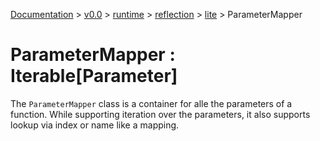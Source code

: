 [Documentation](/docs/documentation.md) >
 [v0.0](/docs/0.0/version.md) >
  [runtime](/docs/0.0/runtime/module.md) >
   [reflection](/docs/0.0/runtime/reflection/module.md) >
    [lite](/docs/0.0/runtime/reflection/lite/module.md) >
     ParameterMapper

# ParameterMapper : Iterable[Parameter]

The `ParameterMapper` class is a container for alle the parameters of a function. While supporting iteration over the parameters,
it also supports lookup via index or name like a mapping.